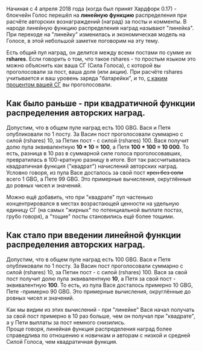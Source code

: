 Начиная с 4 апреля 2018 года \(когда был принят Хардфорк 0.17\) - блокчейн Голос перешёл на **линейную функцию** распределения при расчёте авторских вознаграждений \(наград\) за посты и комменты. В народе линейную функцию распределения наград называют "линейка". При переходе на "линейку" изменилась и экономическая модель на Голосе, в этой небольшой заметке поговорим на эту тему.   
  
Есть общий пул наград, он делится между всеми постами по сумме их **rshares**. Если говорить о том, что такое rshares - то простым языком это можно объяснить как ваша СГ \(Сила Голоса\), с которой вы проголосовали за пост, ваша доля \(или акции\). При расчёте rshares учитывается и ваш уровень заряда "батарейки", и то, [с каким процентом вашей СГ](https://wiki.golos.io/1-introduction/The%20choice%20of%20the%20Power%20of%20the%20vote.html) вы проголосовали. 

## Как было раньше - при квадратичной функции распределения авторских наград. 

Допустим, что в общем пуле наград есть 100 GBG. Вася и Петя опубликовали по 1 посту. За Васин пост проголосовали суммарно с силой \(rshares\) 10, за Петин пост - с силой \(rshares\) 100. Вася получит долю пула эквивалентную **10 \* 10 = 100**, а Петя **100 \* 100 = 10 000**. То есть, разница в 10 раз в суммарной силе голоса проголосовавших, превратилась в 100-кратную разницу в итоге. Вот так рассчитывалась квадратичная функция \("квадрат"\) начислений авторских наград.  
Условно говоря, из пула Васе досталось за свой пост ~~хрен без соли~~ всего 1 GBG, а Пете 99 GBG. Это примерные вычисления, округлённые до ровных чисел и значений. 

Можно ещё добавить, что при "квадрате" пул частенько концентрировался в местах возрастающей ценности на удельную единицу СГ \(на самых "жирных" по потенциальной выплате постах, грубо говоря\), а "тощие" посты становились ещё более тощими. 

## Как стало при введении линейной функции распределения авторских наград.

Допустим, что в общем пуле наград есть 100 GBG. Вася и Петя опубликовали по 1 посту. За Васин пост проголосовали суммарно с силой \(rshares\) 10, за Петин пост - с силой \(rshares\) 100. Вася за свой пост получит долю пула эквивалентную **10**, а Петя за свой пост - эквивалентную **100**. То есть, из пула Васе досталось примерно 10 GBG, Пете -примерно 90 GBG. Это примерные вычисления, округлённые до ровных чисел и значений.

Как мы видим из этих вычислений - при "линейке" Вася начал получать за свой пост примерно в 10 раз больше, чем он получал при "квадрате", а у Пети выплаты за пост немного снизились.   
Проще говоря, линейная функция распределения наград более справедлива по отношению к новичкам и авторам с низкой и средней Силой Голоса, чем квадратичная функция. 

